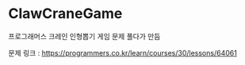 # ClawCraneGame
프로그래머스 크레인 인형뽑기 게임 문제 풀다가 만듬

문제 링크 : https://programmers.co.kr/learn/courses/30/lessons/64061


